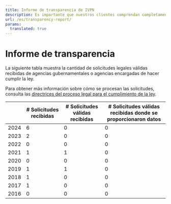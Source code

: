 ```yaml
---
title: Informe de transparencia de IVPN
description: Es importante que nuestros clientes comprendan completamente qué información privada recopilamos, almacenamos y procesamos. Lee nuestra política clara y sencilla para obtener la información que necesitas.
url: /es/transparency-report/
params:
  translated: true
---
```

# Informe de transparencia

La siguiente tabla muestra la cantidad de solicitudes legales válidas recibidas de agencias gubernamentales o agencias encargadas de hacer cumplir la ley.

Para obtener más información sobre cómo se procesan las solicitudes, consulta las [directrices del proceso legal para el cumplimiento de la ley](/es/legal-process-guidelines/).

|   | # Solicitudes recibidas| # Solicitudes válidas recibidas | # Solicitudes válidas recibidas donde se proporcionaron datos |
|---|---|---|---|
| 2024 | 6 | 0 | 0 |
| 2023 | 2 | 0 | 0 |
| 2022 | 0 | 0 | 0 |
| 2021 | 1 | 1 | 0 |
| 2020 | 0 | 0 | 0 |
| 2019 | 1 | 1 | 0 |
| 2018 | 1 | 0 | 0 |
| 2017 | 1 | 0 | 0 |
| 2016 | 0 | 0 | 0 |
